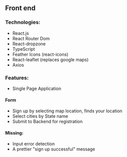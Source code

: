 ## Front end

### Technologies:

- React.js
- React Router Dom
- React-dropzone
- TypeScript
- Feather Icons (react-icons)
- React-leaflet (replaces google maps)
- Axios

### Features:

- Single Page Application

#### Form
- Sign up by selecting map location, finds your location
- Select cities by State name
- Submit to Backend for registration

#### Missing:

- Input error detection
- A prettier "sign up successful" message